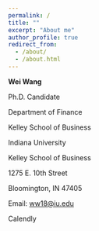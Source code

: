 ```yaml
---
permalink: /
title: ""
excerpt: "About me"
author_profile: true
redirect_from: 
  - /about/
  - /about.html
---
```



**Wei Wang**


Ph.D. Candidate  
          
Department of Finance 
     
Kelley School of Business 
 
Indiana University         
           
		   
		   
Kelley School of Business 
 
1275 E. 10th Street     
   
 Bloomington, IN 47405     

                            
 Email: ww18@iu.edu  
 
 Calendly                   
​

                 
                 
             
                 ​
                 

                 
                 